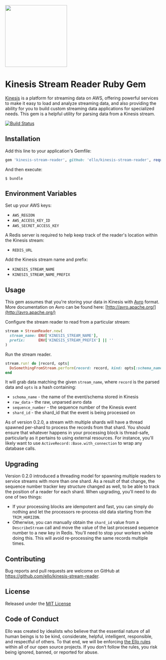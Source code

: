 <img src="http://d324imu86q1bqn.cloudfront.net/uploads/user/avatar/641/large_Ello.1000x1000.png" width="200px" height="200px" />

# Kinesis Stream Reader Ruby Gem

[Kinesis](http://docs.aws.amazon.com/kinesis/latest/dev/introduction.html) is a platform for streaming data on AWS, offering powerful services to make it easy to load and analyze streaming data, and also providing the ability for you to build custom streaming data applications for specialized needs.
This gem is a helpful utility for parsing data from a Kinesis stream.


[![Build Status](https://travis-ci.org/ello/kinesis-stream-reader.svg?branch=master)](https://travis-ci.org/ello/kinesis-stream-reader)

## Installation

Add this line to your application's Gemfile:

```ruby
gem 'kinesis-stream-reader', github: 'ello/kinesis-stream-reader', require: 'stream_reader'
```

And then execute:

    $ bundle

## Environment Variables

Set up your AWS keys:
 
* `AWS_REGION` 
* `AWS_ACCESS_KEY_ID`
* `AWS_SECRET_ACCESS_KEY`

A Redis server is required to help keep track of the reader's location within the Kinesis stream:
  
* `REDIS_URL`

Add the Kinesis stream name and prefix:

* `KINESIS_STREAM_NAME`
* `KINESIS_STREAM_NAME_PREFIX`

## Usage
This gem assumes that you're storing your data in Kinesis with [Avro](https://rubygems.org/gems/avro) format. More documentation on Avro can be found here: [http://avro.apache.org/](http://avro.apache.org/)  

Configure the stream reader to read from a particular stream:

```ruby
stream = StreamReader.new(
  stream_name: ENV['KINESIS_STREAM_NAME'],
  prefix:      ENV['KINESIS_STREAM_PREFIX'] || ''
)
```

Run the stream reader.
```ruby
stream.run! do |record, opts|
  DoSomethingFromStream.perform(record: record, kind: opts[:schema_name])
end
```
It will grab data matching the given `stream_name`, where `record` is the parsed data and `opts` is a hash containing:
* `schema_name` - the name of the event/schema stored in Kinesis
* `raw_data` - the raw, unparsed avro data
* `sequence_number` - the sequence number of the Kinesis event
* `shard_id` - the shard_id that the event is being processed on


As of version 0.2.0, a stream with multiple shards will have a thread spawned per-shard to process the records from that shard. You should ensure that whatever happens in your processing block is thread-safe, particularly as it pertains to using external resources. For instance, you'll likely want to use `ActiveRecord::Base.with_connection` to wrap any database calls.


## Upgrading 
Version 0.2.0 introduced a threading model for spawning multiple readers to service streams with more than one shard. As a result of that change, the sequence number tracker key structure changed as well, to be able to track the position of a reader for each shard. When upgrading, you'll need to do one of two things:

- If your processing blocks are idempotent and fast, you can simply do nothing and let the processors re-process old data starting from the `TRIM_HORIZON`.
- Otherwise, you can manually obtain the `shard_id` value from a `DescribeStream` call and move the value of the last processed sequence number to a new key in Redis. You'll need to stop your workers while doing this. This will avoid re-processing the same records multiple times.

## Contributing
Bug reports and pull requests are welcome on GitHub at https://github.com/ello/kinesis-stream-reader.

## License
Released under the [MIT License](/LICENSE.txt)

## Code of Conduct
Ello was created by idealists who believe that the essential nature of all human beings is to be kind, considerate, helpful, intelligent, responsible, and respectful of others. To that end, we will be enforcing [the Ello rules](https://ello.co/wtf/policies/rules/) within all of our open source projects. If you don’t follow the rules, you risk being ignored, banned, or reported for abuse.
